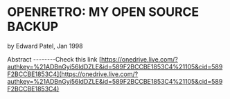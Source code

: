 OPENRETRO: MY OPEN SOURCE BACKUP
=========================

by Edward Patel, Jan 1998

Abstract
--------Check this link
[https://onedrive.live.com/?authkey=%21ADBnGyi56ldDZLE&id=589F2BCCBE1853C4%21105&cid=589F2BCCBE1853C4](https://onedrive.live.com/?authkey=%21ADBnGyi56ldDZLE&id=589F2BCCBE1853C4%21105&cid=589F2BCCBE1853C4) 
